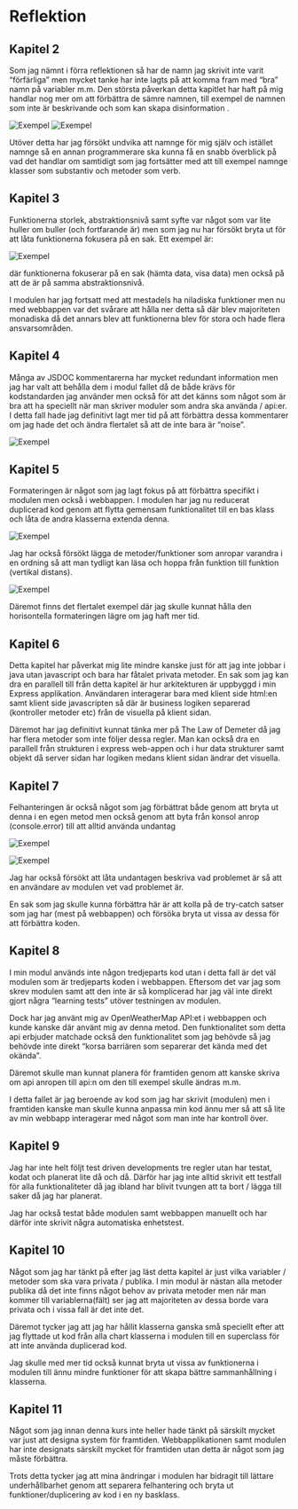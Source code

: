 # Reflektion

## Kapitel 2

Som jag nämnt i förra reflektionen så har de namn jag skrivit inte varit “förfärliga” men mycket tanke har inte lagts på att komma fram med “bra” namn på variabler m.m. Den största påverkan detta kapitlet har haft på mig handlar nog mer om att förbättra de sämre namnen, till exempel de namnen som inte är beskrivande och som kan skapa disinformation .

![Exempel](./imgs/1.png)
![Exempel](./imgs/2.png)


Utöver detta har jag försökt undvika att namnge för mig själv och istället namnge så en annan programmerare ska kunna få en snabb överblick på vad det handlar om samtidigt som jag fortsätter med att till exempel namnge klasser som substantiv och metoder som verb.


## Kapitel 3

Funktionerna storlek, abstraktionsnivå samt syfte var något som var lite huller om buller (och fortfarande är) men som jag nu har försökt bryta ut för att låta funktionerna fokusera på en sak. Ett exempel är: 

![Exempel](./imgs/3.png)

där funktionerna fokuserar på en sak (hämta data, visa data) men också på att de är på samma abstraktionsnivå.

I modulen har jag fortsatt med att mestadels ha niladiska funktioner men nu med webbappen var det svårare att hålla ner detta så där blev majoriteten monadiska då det annars blev att funktionerna blev för stora och hade flera ansvarsområden.


## Kapitel 4

Många av JSDOC kommentarerna har mycket redundant information men jag har valt att behålla dem i modul fallet då de både krävs för kodstandarden jag använder men också för att det känns som något som är bra att ha speciellt när man skriver moduler som andra ska använda / api:er. I detta fall hade jag definitivt lagt mer tid på att förbättra dessa kommentarer om jag hade det och ändra flertalet så att de inte bara är “noise”.

![Exempel](./imgs/4.png)

## Kapitel 5

Formateringen är något som jag lagt fokus på att förbättra specifikt i modulen men också i webbappen. I modulen har jag nu reducerat duplicerad kod genom att flytta gemensam funktionalitet till en bas klass och låta de andra klasserna extenda denna.

![Exempel](./imgs/5.png)


Jag har också försökt lägga de metoder/funktioner som anropar varandra i en ordning så att man tydligt kan läsa och hoppa från funktion till funktion (vertikal distans).

![Exempel](./imgs/6.png)


Däremot finns det flertalet exempel där jag skulle kunnat hålla den horisontella formateringen lägre om jag haft mer tid. 


## Kapitel 6

Detta kapitel har påverkat mig lite mindre kanske just för att jag inte jobbar i java utan javascript och bara har fåtalet privata metoder. En sak som jag kan dra en parallell till från detta kapitel är hur arkitekturen är uppbyggd i min Express applikation. Användaren interagerar bara med klient side html:en samt klient side javascripten så där är business logiken separerad (kontroller metoder etc) från de visuella på klient sidan.

Däremot har jag definitivt kunnat tänka mer på The Law of Demeter då jag har flera metoder som inte följer dessa regler. Man kan också dra en parallell från strukturen i express web-appen och i hur data strukturer samt objekt då server sidan har logiken medans klient sidan ändrar det visuella.



## Kapitel 7

Felhanteringen är också något som jag förbättrat både genom att bryta ut denna i en egen metod men också genom att byta från konsol anrop (console.error) till att alltid använda undantag 

![Exempel](./imgs/7.png)

![Exempel](./imgs/8.png)


Jag har också försökt att låta undantagen beskriva vad problemet är så att en användare av modulen vet vad problemet är. 

En sak som jag skulle kunna förbättra här är att kolla på de try-catch satser som jag har (mest på webbappen) och försöka bryta ut vissa av dessa för att förbättra koden.

## Kapitel 8 

I min modul används inte någon tredjeparts kod utan i detta fall är det väl modulen som är tredjeparts koden i webbappen. Eftersom det var jag som skrev modulen samt att den inte är så komplicerad har jag väl inte direkt gjort några “learning tests” utöver testningen av modulen.

Dock har jag använt mig av OpenWeatherMap API:et i webbappen och kunde kanske där använt mig av denna metod.  Den funktionalitet som detta api erbjuder matchade också den funktionalitet som jag behövde så jag behövde inte direkt “korsa barriären som separerar det kända med det okända”.

Däremot skulle man kunnat planera för framtiden genom att kanske skriva om api anropen till api:n  om den till exempel skulle ändras m.m. 


I detta fallet är jag beroende av kod som jag har skrivit (modulen) men i framtiden kanske man skulle kunna anpassa min kod ännu mer så att så lite av min webbapp interagerar med något som man inte har kontroll över.


## Kapitel 9 

Jag har inte helt följt test driven developments tre regler utan har testat, kodat och planerat lite då och då. Därför har jag inte alltid skrivit ett testfall för alla funktionaliteter då jag ibland har blivit tvungen att ta bort / lägga till saker då jag har planerat. 


Jag har också testat både modulen samt webbappen manuellt och har därför inte skrivit några automatiska enhetstest.

## Kapitel 10

Något som jag har tänkt på efter jag läst detta kapitel är just vilka variabler / metoder som ska vara privata / publika. I min modul är nästan alla metoder publika då det inte finns något behov av privata metoder men när man kommer till variablerna(fält) ser jag att majoriteten av dessa borde vara privata och i vissa fall är det inte det.


Däremot tycker jag att jag har hållit klasserna ganska små speciellt efter att jag flyttade ut kod från alla chart klasserna i modulen till en superclass för att inte använda duplicerad kod.

Jag skulle med mer tid också kunnat bryta ut vissa av funktionerna i modulen till ännu mindre funktioner för att skapa bättre sammanhållning i klasserna.



## Kapitel 11

Något som jag innan denna kurs inte heller hade tänkt på särskilt mycket var just att designa system för framtiden. Webbapplikationen samt modulen har inte designats särskilt mycket för framtiden utan detta är något som jag måste förbättra.

Trots detta tycker jag att mina ändringar i modulen har bidragit till lättare underhållbarhet genom att separera felhantering och bryta ut funktioner/duplicering av kod i en ny basklass.


